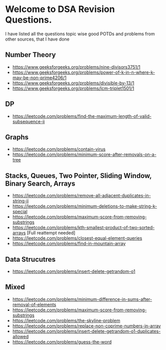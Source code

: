 # Welcome to DSA Revision Questions.

I have listed all the questions topic wise good POTDs and problems from other sources, that I have done


## Number Theory
- https://www.geeksforgeeks.org/problems/nine-divisors3751/1
- https://www.geeksforgeeks.org/problems/power-of-k-in-n-where-k-may-be-non-prime4206/1
- https://www.geeksforgeeks.org/problems/divisible-by-13/1
- https://www.geeksforgeeks.org/problems/lcm-triplet1501/1


## DP
- https://leetcode.com/problems/find-the-maximum-length-of-valid-subsequence-ii

## Graphs
- https://leetcode.com/problems/contain-virus
- https://leetcode.com/problems/minimum-score-after-removals-on-a-tree

## Stacks, Queues, Two Pointer, Sliding Window, Binary Search, Arrays
- https://leetcode.com/problems/remove-all-adjacent-duplicates-in-string-ii
- https://leetcode.com/problems/minimum-deletions-to-make-string-k-special
- https://leetcode.com/problems/maximum-score-from-removing-substrings
- https://leetcode.com/problems/kth-smallest-product-of-two-sorted-arrays [Full reattempt needed]
- https://leetcode.com/problems/closest-equal-element-queries
- https://leetcode.com/problems/find-in-mountain-array

## Data Strucutres
- https://leetcode.com/problems/insert-delete-getrandom-o1

## Mixed
- https://leetcode.com/problems/minimum-difference-in-sums-after-removal-of-elements
- https://leetcode.com/problems/maximum-score-from-removing-substrings
- https://leetcode.com/problems/the-skyline-problem
- https://leetcode.com/problems/replace-non-coprime-numbers-in-array
- https://leetcode.com/problems/insert-delete-getrandom-o1-duplicates-allowed
- https://leetcode.com/problems/guess-the-word
